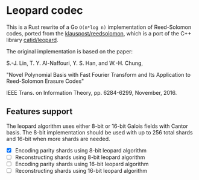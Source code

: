 # Leopard codec

This is a Rust rewrite of a Go `O(n*log n)` implementation of Reed-Solomon codes,
ported from the [klauspost/reedsolomon](https://github.com/klauspost/reedsolomon),
which is a port of the C++ library [catid/leopard](https://github.com/catid/leopard).


The original implementation is based on the paper:

S.-J. Lin, T. Y. Al-Naffouri, Y. S. Han, and W.-H. Chung,

"Novel Polynomial Basis with Fast Fourier Transform and Its Application to Reed-Solomon Erasure Codes"

IEEE Trans. on Information Theory, pp. 6284-6299, November, 2016.

## Features support

The leopard algorithm uses either 8-bit or 16-bit Galois fields with Cantor basis.
The 8-bit implementation should be used with up to 256 total shards and 16-bit when more
shards are needed.

- [x] Encoding parity shards using 8-bit leopard algorithm
- [ ] Reconstructing shards using 8-bit leopard algorithm
- [ ] Encoding parity shards using 16-bit leopard algorithm
- [ ] Reconstructing shards using 16-bit leopard algorithm
